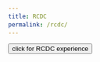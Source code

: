 ```yaml
---
title: RCDC
permalink: /rcdc/
---
```


<html>
    <head>
        <link href="https://fonts.googleapis.com/css2?family=Permanent+Marker&display=swap" rel="stylesheet"> 
    </head>
    <style>
        .body{
    background-color: black;
}

.centerd {
    text-align: center;
    font-family: 'Permanent Marker', cursive;
}

h1{
    color: darkgreen;
    text-align: center;
    font-size: 150px;
    flex-wrap: wrap;
}

h2{
  color: darkgreen;
  text-align: center;
  font-size: 85px;
  flex-wrap: wrap;
}

.g{
  font-family: 'Permanent Marker', cursive;
  font-size: 85px;
  border-radius: 12px;
  border-color: darkgreen;
  background-color: saddlebrown;
  color: pink;
}

.f1{
    animation: fadeInOut ease-in-out 10s;
}

.f2 {
    animation: fadeIn ease 3s;
}

.breathing {
    -webkit-animation: breathing 7s ease-in-out infinite normal;
    animation: breathing 7s ease-in-out infinite normal;
}

@-webkit-keyframes breathing {
  0% {
    -webkit-transform: scale(0.9);
    transform: scale(0.9);
  }

  /*25% {
    -webkit-transform: scale(1);
    transform: scale(1);
  }

  60% {
    -webkit-transform: scale(0.9);
    transform: scale(0.9);
  }*/

  50% {
    -webkit-transform: scale(1);
    -ms-transform: scale(1);
    transform: scale(1);
  }

  100% {
    -webkit-transform: scale(0.9);
    transform: scale(0.9);
  }
}

@keyframes breathing {
  0% {
    -webkit-transform: scale(0.9);
    -ms-transform: scale(0.9);
    transform: scale(0.9);
  }

  /*25% {
    -webkit-transform: scale(1);
    -ms-transform: scale(1);
    transform: scale(1);
  }

  60% {
    -webkit-transform: scale(0.9);
    -ms-transform: scale(0.9);
    transform: scale(0.9);
  }*/

  50% {
    -webkit-transform: scale(1);
    -ms-transform: scale(1);
    transform: scale(1);
  }

  100% {
    -webkit-transform: scale(0.9);
    -ms-transform: scale(0.9);
    transform: scale(0.9);
  }
}

@keyframes fadeIn {
0% {opacity:0}
100% {opacity:1}
}

@keyframes fadeInOut{
    0% {opacity:0;}
    45% {opacity:1;}
    55% {opacity:1;}
    100% {opacity:0;}
}

@keyframes breath{
    0% {width: 100%; height: 100%;}
    100% {width: 50%; height: 50%;}
}
    </style>
    <script>
        function waterfall(){
    document.getElementById("d").innerHTML = "<h1 class=f1>A new era is beginning</h1>"


    setTimeout(()=>{
        document.getElementById("d").innerHTML = "<h1 class=f1>But the Real Carta Da Culo legend continues</h1>"

        setTimeout(()=>{
            document.getElementById("d").innerHTML = "<h2 class='f2'>Fear the beasts</h2><div class='f3'><img class='breathing' src='/assets/images/penezia3.png' width='65%' height='auto'></div><audio src='/assets/audio/m.mp3' autoplay>";
        }, 10000)

    }, 9800)
}
    </script>
    <body id="d" class="centerd"> <!--onload="waterfall()">-->
        <input class="g" type="button" value="click for RCDC experience" onclick="waterfall()">
    </body>
</html>
